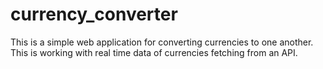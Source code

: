 # currency_converter
This is a simple web application for converting currencies to one another. This is working with real time data of currencies fetching from an API.
